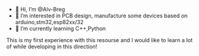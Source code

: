 - 👋 Hi, I’m @Alv-Breg
- 👀 I’m interested in PCB design, manufacture some devices based on arduino,stm32,esp82xx/32
- 🌱 I’m currently learning C++,Python

This is my first experience with this resourse and I would like to learn a lot of while developing in this direction!  

<!---
Alv-Breg/Alv-Breg is a ✨ special ✨ repository because its `README.md` (this file) appears on your GitHub profile.
You can click the Preview link to take a look at your changes.
--->
